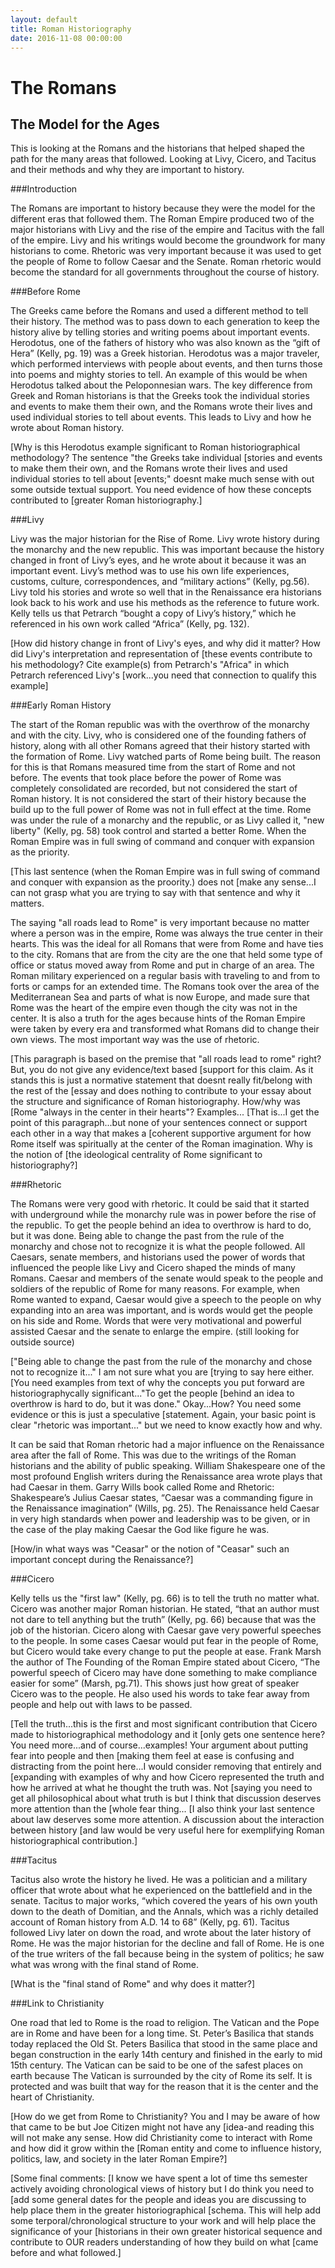 ```yaml
---
layout: default
title: Roman Historiography
date: 2016-11-08 00:00:00
---
```


# The Romans

## The Model for the Ages

This is looking at the Romans and the historians that helped shaped the path for the many areas that followed. Looking at Livy, Cicero, and Tacitus and their methods and why they are important to history.

###Introduction

The Romans are important to history because they were the model for the different eras that followed them. The Roman Empire produced two of the major historians with Livy and the rise of the empire and Tacitus with the fall of the empire. Livy and his writings would become the groundwork for many historians to come. Rhetoric was very important because it was used to get the people of Rome to follow Caesar and the Senate. Roman rhetoric would become the standard for all governments throughout the course of history.

###Before Rome

The Greeks came before the Romans and used a different method to tell their history. The method was to pass down to each generation to keep the history alive by telling stories and writing poems about important events. Herodotus, one of the fathers of history who was also known as the “gift of Hera” (Kelly, pg. 19) was a Greek historian. Herodotus was a major traveler, which performed interviews with people about events, and then turns those into poems and mighty stories to tell. An example of this would be when Herodotus talked about the Peloponnesian wars. The key difference from Greek and Roman historians is that the Greeks took the individual stories and events to make them their own, and the Romans wrote their lives and used individual stories to tell about events. This leads to Livy and how he wrote about Roman history.

[Why is this Herodotus example significant to Roman historiographical methodology? The sentence "the Greeks take individual [stories and events to make them their own, and the Romans wrote their lives and used individual stories to tell about [events;" doesnt make much sense with out some outside textual support. You need evidence of how these concepts contributed to [greater Roman historiography.]

###Livy

Livy was the major historian for the Rise of Rome. Livy wrote history during the monarchy and the new republic. This was important because the history changed in front of Livy’s eyes, and he wrote about it because it was an important event. Livy’s method was to use his own life experiences, customs, culture, correspondences, and “military actions” (Kelly, pg.56). Livy told his stories and wrote so well that in the Renaissance era historians look back to his work and use his methods as the reference to future work. Kelly tells us that Petrarch “bought a copy of Livy’s history,” which he referenced in his own work called “Africa” (Kelly, pg. 132).

[How did history change in front of Livy's eyes, and why did it matter? How did Livy's interpretation and representation of [these events contribute to his methodology? Cite example(s) from Petrarch's "Africa" in which Petrarch referenced Livy's [work...you need that connection to qualify this example]

###Early Roman History

The start of the Roman republic was with the overthrow of the monarchy and with the city. Livy, who is considered one of the founding fathers of history, along with all other Romans agreed that their history started with the formation of Rome. Livy watched parts of Rome being built. The reason for this is that Romans measured time from the start of Rome and not before. The events that took place before the power of Rome was completely consolidated are recorded, but not considered the start of Roman history. It is not considered the start of their history because the build up to the full power of Rome was not in full effect at the time. Rome was under the rule of a monarchy and the republic, or as Livy called it, "new liberty" (Kelly, pg. 58) took control and started a better Rome. When the Roman Empire was in full swing of command and conquer with expansion as the priority.

[This last sentence (when the Roman Empire was in full swing of command and conquer with expansion as the proority.) does not [make any sense...I can not grasp what you are trying to say with that sentence and why it matters.

The saying "all roads lead to Rome" is very important because no matter where a person was in the empire, Rome was always the true center in their hearts. This was the ideal for all Romans that were from Rome and have ties to the city. Romans that are from the city are the one that held some type of office or status moved away from Rome and put in charge of an area. The Roman military experienced on a regular basis with traveling to and from to forts or camps for an extended time. The Romans took over the area of the Mediterranean Sea and parts of what is now Europe, and made sure that Rome was the heart of the empire even though the city was not in the center. It is also a truth for the ages because hints of the Roman Empire were taken by every era and transformed what Romans did to change their own views. The most important way was the use of rhetoric.

[This paragraph is based on the premise that "all roads lead to rome" right? But, you do not give any evidence/text based [support for this claim. As it stands this is just a normative statement that doesnt really fit/belong with the rest of the [essay and does nothing to contribute to your essay about the structure and significance of Roman historiography. How/why was [Rome "always in the center in their hearts"? Examples...
[That is...I get the point of this paragraph...but none of your sentences connect or support each other in a way that makes a [coherent supportive argument for how Rome itself was spiritually at the center of the Roman imagination. Why is the notion of [the ideological centrality of Rome significant to historiography?]

###Rhetoric

The Romans were very good with rhetoric. It could be said that it started with underground while the monarchy rule was in power before the rise of the republic. To get the people behind an idea to overthrow is hard to do, but it was done. Being able to change the past from the rule of the monarchy and chose not to recognize it is what the people followed. All Caesars, senate members, and historians used the power of words that influenced the people like Livy and Cicero shaped the minds of many Romans. Caesar and members of the senate would speak to the people and soldiers of the republic of Rome for many reasons. For example, when Rome wanted to expand, Caesar would give a speech to the people on why expanding into an area was important, and is words would get the people on his side and Rome. Words that were very motivational and powerful assisted Caesar and the senate to enlarge the empire. (still looking for outside source)

["Being able to change the past from the rule of the monarchy and chose not to recognize it..." I am not sure what you are [trying to say here either.
[You need examples from text of why the concepts you put forward are historiographycally significant..."To get the people [behind an idea to overthrow is hard to do, but it was done." Okay...How? You need some evidence or this is just a speculative [statement. Again, your basic point is clear "rhetoric was important..." but we need to know exactly how and why.

It can be said that Roman rhetoric had a major influence on the Renaissance area after the fall of Rome. This was due to the writings of the Roman historians and the ability of public speaking. William Shakespeare one of the most profound English writers during the Renaissance area wrote plays that had Caesar in them. Garry Wills book called Rome and Rhetoric: Shakespeare’s Julius Caesar states, “Caesar was a commanding figure in the Renaissance imagination” (Wills, pg. 25). The Renaissance held Caesar in very high standards when power and leadership was to be given, or in the case of the play making Caesar the God like figure he was.

[How/in what ways was "Ceasar" or the notion of "Ceasar" such an important concept during the Renaissance?]
 
###Cicero
 
Kelly tells us the "first law" (Kelly, pg. 66) is to tell the truth no matter what. Cicero was another major Roman historian. He stated, “that an author must not dare to tell anything but the truth” (Kelly, pg. 66) because that was the job of the historian. Cicero along with Caesar gave very powerful speeches to the people. In some cases Caesar would put fear in the people of Rome, but Cicero would take every change to put the people at ease. Frank Marsh the author of The Founding of the Roman Empire stated about Cicero, “The powerful speech of Cicero may have done something to make compliance easier for some” (Marsh, pg.71). This shows just how great of speaker Cicero was to the people. He also used his words to take fear away from people and help out with laws to be passed.

[Tell the truth...this is the first and most significant contribution that Cicero made to historiographical methodology and it [only gets one sentence here? You need more...and of course...examples! Your argument about putting fear into people and then [making them feel at ease is confusing and distracting from the point here...I would consider removing that entirely and [expanding with examples of why and how Cicero represented the truth and how he arrived at what he thought the truth was. Not [saying you need to get all philosophical about what truth is but I think that discussion deserves more attention than the [whole fear thing...
[I also think your last sentence about law deserves some more attention. A discussion about the interaction between history [and law would be very useful here for exemplifying Roman historiographical contribution.]

###Tacitus

Tacitus also wrote the history he lived. He was a politician and a military officer that wrote about what he experienced on the battlefield and in the senate. Tacitus to major works, “which covered the years of his own youth down to the death of Domitian, and the Annals, which was a richly detailed account of Roman history from A.D. 14 to 68” (Kelly, pg. 61). Tacitus followed Livy later on down the road, and wrote about the later history of Rome. He was the major historian for the decline and fall of Rome. He is one of the true writers of the fall because being in the system of politics; he saw what was wrong with the final stand of Rome.

[What is the "final stand of Rome" and why does it matter?]

###Link to Christianity

One road that led to Rome is the road to religion. The Vatican and the Pope are in Rome and have been for a long time. St. Peter’s Basilica that stands today replaced the Old St. Peters Basilica that stood in the same place and began construction in the early 14th century and finished in the early to mid 15th century. The Vatican can be said to be one of the safest places on earth because The Vatican is surrounded by the city of Rome its self. It is protected and was built that way for the reason that it is the center and the heart of Christianity.

[How do we get from Rome to Christianity? You and I may be aware of how that came to be but Joe Citizen might not have any [idea-and reading this will not make any sense. How did Christianity come to interact with Rome and how did it grow within the [Roman entity and come to influence history, politics, law, and society in the later Roman Empire?]


[Some final comments:
[I know we have spent a lot of time ths semester actively avoiding chronological views of history but I do think you need to [add some general dates for the people and ideas you are discussing to help place them in the greater historiographical [schema. This will help add some terporal/chronological structure to your work and will help place the significance of your [historians in their own greater historical sequence and contribute to OUR readers understanding of how they build on what [came before and what followed.]
